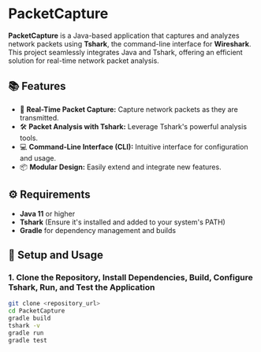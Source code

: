 # **PacketCapture**

**PacketCapture** is a Java-based application that captures and analyzes network packets using **Tshark**, the command-line interface for **Wireshark**. This project seamlessly integrates Java and Tshark, offering an efficient solution for real-time network packet analysis.

## 📚 **Features**

-   📡 **Real-Time Packet Capture:** Capture network packets as they are transmitted.
-   🛠️ **Packet Analysis with Tshark:** Leverage Tshark's powerful analysis tools.
-   💻 **Command-Line Interface (CLI):** Intuitive interface for configuration and usage.
-   📦 **Modular Design:** Easily extend and integrate new features.

## ⚙️ **Requirements**

-   **Java 11** or higher
-   **Tshark** (Ensure it's installed and added to your system's PATH)
-   **Gradle** for dependency management and builds

## 🚀 **Setup and Usage**

### **1. Clone the Repository, Install Dependencies, Build, Configure Tshark, Run, and Test the Application**

```bash
git clone <repository_url>
cd PacketCapture
gradle build
tshark -v
gradle run
gradle test
```
